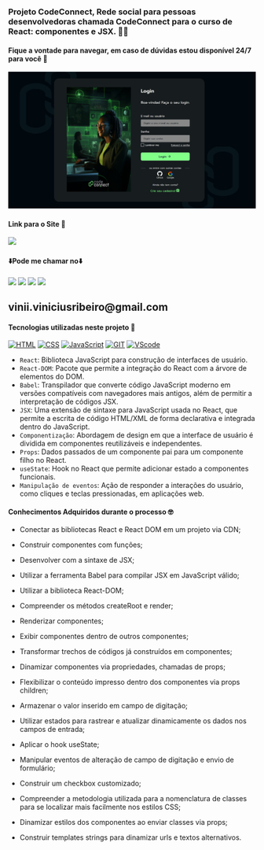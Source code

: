 ### Projeto CodeConnect, Rede social para pessoas desenvolvedoras chamada CodeConnect para o curso de React: componentes e JSX. 🧑‍💻

#### Fique a vontade para navegar, em caso de dúvidas estou disponível 24/7 para você 🫵

<div>
    <img src='./img/1.jpg'/>

</div>

#### Link para o Site 🎯

<div>
    <a href="https://code-connect-tawny.vercel.app" target="_blank"><img src="https://img.shields.io/badge/website-000000?style=for-the-badge&logo=About.me&logoColor=white" target="_blank"></a>
</div>

#### ⬇️Pode me chamar no⬇️

<div> 
    <a href="https://www.linkedin.com/in/vinicius-ribeiro-4690741ba/" target="_blank"><img src="https://img.shields.io/badge/LinkedIn-0077B5?style=for-the-badge&logo=linkedin&logoColor=white" target="_blank"></a>
    <a href="https://wa.me/5511943232223" target="_blank"><img src="https://img.shields.io/badge/WhatsApp-25D366?style=for-the-badge&logo=whatsapp&logoColor=white" target="_blank"></a>
    <a href="www.youtube.com/@Devdebotas" target="_blank"><img src="https://img.shields.io/badge/YouTube-FF0000?style=for-the-badge&logo=youtube&logoColor=white" target="_blank"></a>
    <a href="vinii.viniciusribeiro@gmail.com" target="_blank"><img src="https://img.shields.io/badge/Gmail-D14836?style=for-the-badge&logo=gmail&logoColor=white" target="_blank"></a> 
    <h2>vinii.viniciusribeiro@gmail.com</h2>
</div>

#### Tecnologias utilizadas neste projeto 🤖

[![HTML](https://img.shields.io/badge/HTML-239120?style=for-the-badge&logo=html5&logoColor=white)](#)
[![CSS](https://img.shields.io/badge/CSS-239120?&style=for-the-badge&logo=css3&logoColor=white)](#)
[![JavaScript](https://img.shields.io/badge/JavaScript-323330?style=for-the-badge&logo=javascript&logoColor=F7DF1E)](#)
[![GIT](https://img.shields.io/badge/GIT-E44C30?style=for-the-badge&logo=git&logoColor=white)](#)
[![VScode](https://img.shields.io/badge/Made%20for-VSCode-1f425f.svg)](#)

- `React`: Biblioteca JavaScript para construção de interfaces de usuário.
- `React-DOM`: Pacote que permite a integração do React com a árvore de elementos do DOM.
- `Babel`: Transpilador que converte código JavaScript moderno em versões compatíveis com navegadores mais antigos, além de permitir a interpretação de códigos JSX.
- `JSX`: Uma extensão de sintaxe para JavaScript usada no React, que permite a escrita de código HTML/XML de forma declarativa e integrada dentro do JavaScript.
- `Componentização`: Abordagem de design em que a interface de usuário é dividida em componentes reutilizáveis e independentes.
- `Props`: Dados passados de um componente pai para um componente filho no React.
- `useState`: Hook no React que permite adicionar estado a componentes funcionais.
- `Manipulação de eventos`: Ação de responder a interações do usuário, como cliques e teclas pressionadas, em aplicações web.

#### Conhecimentos Adquiridos durante o processo 🤓

- Conectar as bibliotecas React e React DOM em um projeto via CDN;

- Construir componentes com funções;

- Desenvolver com a sintaxe de JSX;

- Utilizar a ferramenta Babel para compilar JSX em JavaScript válido;

- Utilizar a biblioteca React-DOM;

- Compreender os métodos createRoot e render;

- Renderizar componentes;

- Exibir componentes dentro de outros componentes;

- Transformar trechos de códigos já construídos em componentes;

- Dinamizar componentes via propriedades, chamadas de props;

- Flexibilizar o conteúdo impresso dentro dos componentes via props children;

- Armazenar o valor inserido em campo de digitação;

- Utilizar estados para rastrear e atualizar dinamicamente os dados nos campos de entrada;

- Aplicar o hook useState;

- Manipular eventos de alteração de campo de digitação e envio de formulário;

- Construir um checkbox customizado;

- Compreender a metodologia utilizada para a nomenclatura de classes para se localizar mais facilmente nos estilos CSS;

- Dinamizar estilos dos componentes ao enviar classes via props;

- Construir templates strings para dinamizar urls e textos alternativos.
